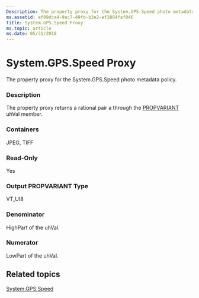```yaml
---
Description: The property proxy for the System.GPS.Speed photo metadata policy.
ms.assetid: ef89dca4-9ac7-49fd-b3e2-ef3804faf046
title: System.GPS.Speed Proxy
ms.topic: article
ms.date: 05/31/2018
---
```


# System.GPS.Speed Proxy

The property proxy for the System.GPS.Speed photo metadata policy.

### Description

The property proxy returns a rational pair a through the [PROPVARIANT](/windows/win32/api/propidlbase/ns-propidlbase-propvariant) uhVal member.

### Containers

JPEG, TIFF

### Read-Only

Yes

### Output PROPVARIANT Type

VT\_UI8

### Denominator

HighPart of the uhVal.

### Numerator

LowPart of the uhVal.

## Related topics

<dl> <dt>

[System.GPS.Speed](../properties/props-system-gps-speed.md)
</dt> </dl>

 

 
